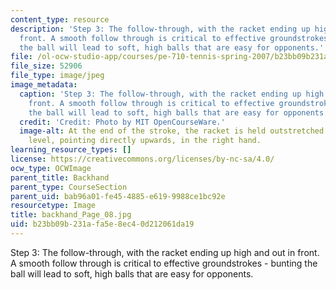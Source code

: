 ```yaml
---
content_type: resource
description: 'Step 3: The follow-through, with the racket ending up high and out in
  front. A smooth follow through is critical to effective groundstrokes - bunting
  the ball will lead to soft, high balls that are easy for opponents.'
file: /ol-ocw-studio-app/courses/pe-710-tennis-spring-2007/b23bb09b231afa5e8ec40d212061da19_backhand_Page_08.jpg
file_size: 52906
file_type: image/jpeg
image_metadata:
  caption: 'Step 3: The follow-through, with the racket ending up high and out in
    front. A smooth follow through is critical to effective groundstrokes - bunting
    the ball will lead to soft, high balls that are easy for opponents.'
  credit: 'Credit: Photo by MIT OpenCourseWare.'
  image-alt: At the end of the stroke, the racket is held outstretched at shoulder
    level, pointing directly upwards, in the right hand.
learning_resource_types: []
license: https://creativecommons.org/licenses/by-nc-sa/4.0/
ocw_type: OCWImage
parent_title: Backhand
parent_type: CourseSection
parent_uid: bab96a01-fe45-4885-e619-9988ce1bc92e
resourcetype: Image
title: backhand_Page_08.jpg
uid: b23bb09b-231a-fa5e-8ec4-0d212061da19
---
```

Step 3: The follow-through, with the racket ending up high and out in front. A smooth follow through is critical to effective groundstrokes - bunting the ball will lead to soft, high balls that are easy for opponents.